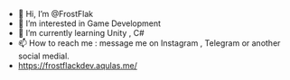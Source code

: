 - 👋 Hi, I’m @FrostFlak
- 👀 I’m interested in Game Development 
- 🌱 I’m currently learning Unity , C#
- 📫 How to reach me : message me on Instagram , Telegram or another social medial.
- https://frostflackdev.aqulas.me/

<!---
FrostFlack/FrostFlack is a ✨ special ✨ repository because its `README.md` (this file) appears on your GitHub profile.
You can click the Preview link to take a look at your changes.
--->
